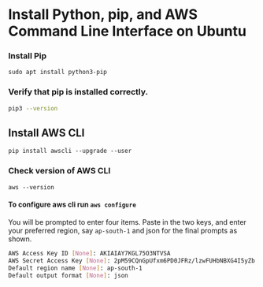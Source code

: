 # Install Python, pip, and AWS Command Line Interface on Ubuntu

### Install Pip
```
sudo apt install python3-pip
```

### Verify that pip is installed correctly.
```sh
pip3 --version
```

## Install AWS CLI
```
pip install awscli --upgrade --user
```

### Check version of AWS CLI
```
aws --version
```

#### To configure aws cli run `aws configure`
You will be prompted to enter four items. Paste in the two keys, and enter your preferred region, say `ap-south-1` and json for the final prompts as shown.
```sh
AWS Access Key ID [None]: AKIAIAY7KGL75O3NTVSA 
AWS Secret Access Key [None]: 2pM59CQnGpUfxm6PD0JFRz/lzwFUHbNBXG4I5yZb
Default region name [None]: ap-south-1
Default output format [None]: json
```
